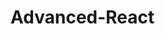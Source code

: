 # Advanced-React



<!--
## Marketing

I love this look and feel: http://wes.io/lxQe
https://www.youtube.com/watch?v=Y0ePh9OxSWo



Descriptions for Images

Nudie Belt

Our accessories are all about genuine leather and denim. Belts, leather wallets cases, denim bags, Knitted hats and scarves in wool or organic cotton. For our leather accessories, we only use vegetable tanned leather. Leather accessories will acquire a patina and become more beautiful the longer you use them.

Ultra Boost

Ultraboost is the ultimate running shoe that delivers constant energy returns. The more you run the more energy you bring to your life.



Black Hole

The Black Hole Duffle is highly weather-resistant, and protects your gear from rough handling. The U-shaped lid allows quick access to the main compartment, while 2 zippered internal mesh pockets keep small items organized. A padded bottom panel adds structure and helps cushion the load when it gets tossed out of the vehicle or dropped from the pack mule.


Yeti

Keep your brie and bevies chilly. Heavy-duty insulation ensures cold temperatures persist. A self-stopping hinge and Yeti-tough details are durable. Non-slip rubber feet keep your drinks and snacks orderly through whitewater or rough approaches to the picnic site.


Test Order:

FormatMoney
Cart Count
CartItem

Things to Ask James:

* Testing Mutations - overwrite instance Mutation.client.mutate?
* Client via <ApolloConsumer> - best way?
* Update on Items Pagination
* Testing with context. Is this context okay? Deprecation
* Testing Error States
* wait and loading - normal?

-->